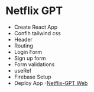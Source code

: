 # Netflix GPT
- Create React App
- Confih tailwind css
-  Header
- Routing
- Login Form
- Sign up form
- Form validations
- useRef
- Firebase Setup
- Deploy App -[Netflix-GPT Web](https://netflixgpt-7bff8.web.app/)